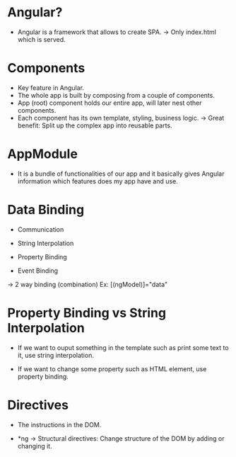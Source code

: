# Angular?

- Angular is a framework that allows to create SPA.
  -> Only index.html which is served.

# Components

- Key feature in Angular.
- The whole app is built by composing from a couple of components.
- App (root) component holds our entire app, will later nest other components.
- Each component has its own template, styling, business logic.
  -> Great benefit: Split up the complex app into reusable parts.

# AppModule

- It is a bundle of functionalities of our app and it basically gives Angular information which features does my app have and use.

# Data Binding

- Communication

- String Interpolation
- Property Binding
- Event Binding

-> 2 way binding (combination) Ex: [(ngModel)]="data"

# Property Binding vs String Interpolation

- If we want to ouput something in the template such as print some text to it, use string interpolation.

- If we want to change some property such as HTML element, use property binding.

# Directives

- The instructions in the DOM.

- \*ng -> Structural directives: Change structure of the DOM by adding or changing it.
